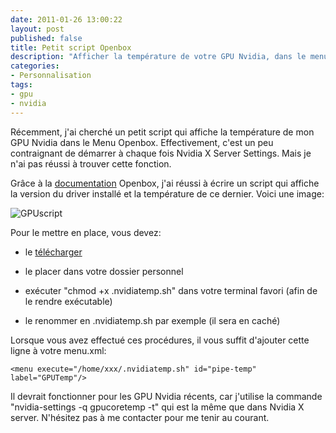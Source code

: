```yaml
---
date: 2011-01-26 13:00:22
layout: post
published: false
title: Petit script Openbox
description: "Afficher la température de votre GPU Nvidia, dans le menu Openbox."
categories:
- Personnalisation
tags:
- gpu
- nvidia
---
```


Récemment, j'ai cherché un petit script qui affiche la température de mon GPU Nvidia dans le Menu Openbox. Effectivement, c'est un peu contraignant de démarrer à chaque fois Nvidia X Server Settings. Mais je n'ai pas réussi à trouver cette fonction.

Grâce à la [documentation](http://openbox.org/wiki/Main_Page) Openbox, j'ai réussi à écrire un script qui affiche la version du driver installé et la température de ce dernier. Voici une image:

<!-- more -->

<img class="imgcenter" alt="GPUscript" src="http://linuxien.legtux.org/uploads/images/2011/01/gpuscript.png">

Pour le mettre en place, vous devez:

  * le [télécharger](http://linuxien.legtux.org/uploads/images/2011/01/nvidiatemp.sh)

  * le placer dans votre dossier personnel

  * exécuter "chmod +x .nvidiatemp.sh" dans votre terminal favori (afin de le rendre exécutable)

  * le renommer en .nvidiatemp.sh par exemple (il sera en caché)

Lorsque vous avez effectué ces procédures, il vous suffit d'ajouter cette ligne à votre menu.xml:

	<menu execute="/home/xxx/.nvidiatemp.sh" id="pipe-temp" label="GPUTemp"/>

Il devrait fonctionner pour les GPU Nvidia récents, car j'utilise la commande "nvidia-settings -q gpucoretemp -t" qui est la même que dans Nvidia X server. N'hésitez pas à me contacter pour me tenir au courant.
